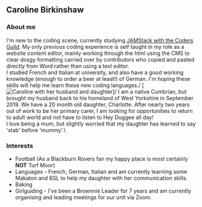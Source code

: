 ## Caroline Birkinshaw 

### About me 

I'm new to the coding scene, currently studying [JAMStack with the Coders Guild](https://thecodersguild.org.uk/blog/learn-web-and-app-development-with-the-jamstack/). My only previous coding experience is self taught in my role as a website content editor, mainly working through the html using the CMS to clear dosgy formatting carried over by contributors who copied and pasted directly from Word rather than using a text editor.\
I studied French and Italian at university, and also have a good working knowledge (enough to order a beer at least!) of German. I'm hoping these skills will help me learn these new coding languages./
[![Caroline with her husband and daughter](https://drive.google.com/file/d/1PXo22ozmkNQzsKZ5YOAh_bZ8WX5_OIv7/view?usp=sharing)]/
I am a native Cumbrian, but brought my husband back to his homeland of West Yorkshire in September 2019. We have a 20 month old daughter, Charlotte. After nearly two years out of work to be her primary carer, I am looking for opportunities to return to adult world and not have to listen to Hey Duggee all day!\
I love being a mum, but slightly worried that my daughter has learned to say 'stab' before 'mummy'.\

### Interests

- Football (As a Blackburn Rovers fan my happy place is most certainly **NOT** Turf Moor)
- Languages - French, German, Italian and am currently learning some Makaton and BSL to help my daughter with her communication skills.
- Baking
- Girlguiding - I've been a Brownnie Leader for 7 years and am currently organising and leading meetings for our unit via Zoom.

